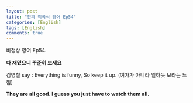 ```yaml
---
layout: post
title: "진짜 미국식 영어 Ep54"
categories: [English]
tags: [English]
comments: true
---
```


비정상 영어 Ep54.

<b>다 재밌으니 꾸준히 보세요</b>

김영철 say : Everything is funny, So keep it up. &#40;여가가 아니라 일하듯 보라는 느낌&#41;

<b>They are all good. I guess you just have to watch them all.</b>
